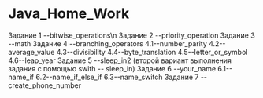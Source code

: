 # Java_Home_Work
Задание 1 --bitwise_operations\n
Задание 2 --priority_operation
Задание 3 --math
Задание 4 --branching_operators
             4.1--number_parity
             4.2--average_value
             4.3--divisibility
             4.4--byte_translation
             4.5--letter_or_symbol
             4.6--leap_year
Задание 5 --sleep_in2 (второй вариант выполнения задания с помощью swith -- sleep_in)
Задание 6 --your_name
              6.1--name_if
              6.2--name_if_else_if
              6.3--name_switch
Задание 7 -- create_phone_number
